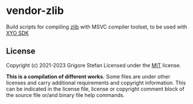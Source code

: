 # vendor-zlib
Build scripts for compiling [zlib](https://www.zlib.net/) with MSVC compiler toolset, to be used with [XYO SDK](https://github.com/g-stefan/xyo-sdk)

## License

Copyright (c) 2021-2023 Grigore Stefan
Licensed under the [MIT](LICENSE) license.

**This is a compilation of different works.**
Some files are under other licenses and carry additional requirements and copyright information.
This can be indicated in the license file, license or copyright comment block of the source file or/and binary file help commands.

